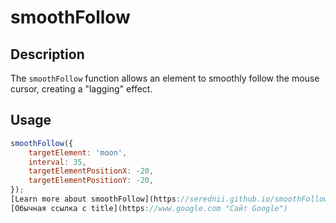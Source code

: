 # smoothFollow

## Description

The `smoothFollow` function allows an element to smoothly follow the mouse cursor, creating a "lagging" effect.

## Usage

```javascript
smoothFollow({
    targetElement: 'moon',
    interval: 35,
    targetElementPositionX: -20,
    targetElementPositionY: -20,
});
[Learn more about smoothFollow](https://serednii.github.io/smoothFollow/)
[Обычная ссылка с title](https://www.google.com "Сайт Google")
